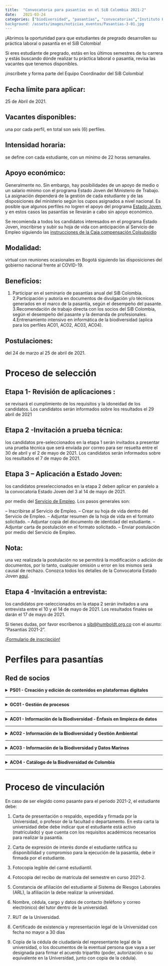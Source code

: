 ```yaml
---
title:  "Convocatoria para pasantías en el SiB Colombia 2021-2"
date:   2021-03-24
categories: ["biodiversidad", "pasantías", "convocatorias","Instituto Humboldt "2021"]
background: /assets/images/noticias_eventos/Pasantias-3-01.jpg
---
```


¡Abrimos la oportunidad para que estudiantes de pregrado desarrollen su práctica laboral o pasantía en el SiB Colombia!

Si eres estudiante de pregrado, estás en los últimos semestres de tu carrera y estás buscando dónde realizar tu práctica laboral o pasantía, revisa las vacantes que tenemos disponibles.

¡inscríbete y forma parte del Equipo Coordinador del SiB Colombia!

## Fecha límite para aplicar:
25 de Abril de 2021.

## Vacantes disponibles:
una por cada perfil, en total son seis (6) perfiles.

## Intensidad horaria:
se define con cada estudiante, con un mínimo de 22 horas semanales.

## Apoyo económico:
Generalmente no. Sin embargo, hay posibilidades de un apoyo de medio o un salario mínimo con el programa Estado Joven del Ministerio de Trabajo. La asignación dependerá de la gestión de cada estudiante y de las disposiciones del ministerio según los cupos asignados a nivel nacional. Es posible que algunos perfiles no logren el apoyo del programa [Estado Joven](https://www.mintrabajo.gov.co/empleo-y-pensiones/movilidad-y-formacion/estado-joven), y en estos casos las pasantías se llevarán a cabo sin apoyo económico.

Se recomienda a todos los candidatos interesados en el programa Estado Joven, inscribirse y subir su hoja de vida con anticipación al Servicio de Empleo siguiendo las [instrucciones de la Caja compensación Colsubsidio](https://www.agenciadeempleocolsubsidio.com/#homePage)

## Modalidad:
virtual con reuniones ocasionales en Bogotá siguiendo las disposiciones del gobierno nacional frente al COVID-19.

## Beneficios:

1. Participar en el seminario de pasantías anual del SiB Colombia.
2.Participación y autoría en documentos de divulgación y/o técnicos generados en el marco de la pasantía, según el desempeño del pasante.
3.Recomendación de trabajo directa con los socios del SiB Colombia, según el desempeño del pasante y la demanda de profesionales.
4.Entrenamiento intensivo en informática de la biodiversidad (aplica para los perfiles AC01, AC02, AC03, AC04).


## Postulaciones: 
del 24 de marzo al 25 de abril de 2021.

# Proceso de selección

## Etapa 1- Revisión de aplicaciones :
se revisará el cumplimiento de los requisitos y la idoneidad de los candidatos. Los candidatos serán informados sobre los resultados el 29 abril de 2021

## Etapa 2 -Invitación a prueba técnica: 
los candidatos pre-seleccionados en la etapa 1 serán invitados a presentar una prueba técnica que será enviada por correo para ser resuelta entre el 30 de abril y el 2 de mayo de 2021. Los candidatos serán informados sobre los resultados el 7 de mayo de 2021.

## Etapa 3 – Aplicación a Estado Joven:
los candidatos preseleccionados en la etapa 2 deben aplicar en paralelo a la convocatoria Estado Joven del 3 al 14 de mayo de 2021.

por medio del [Servicio de Empleo](https://www.serviciodeempleo.gov.co/). Los pasos generales son:

–   Inscribirse al Servicio de Empleo.
–   Crear su hoja de vida dentro del Servicio de Empleo.
–   Adjuntar resumen de la hoja de vida en el formato solicitado.
–   Adjuntar copia del documento de identidad del estudiante.
–   Adjuntar carta de postulación en el formato solicitado.
–   Enviar postulación por medio del Servicio de Empleo.

## Nota: 
una vez realizada la postulación no se permitirá la modificación o adición de documentos, por lo tanto, cualquier omisión u error en los mismos será causal de rechazo.
Conozca todos los detalles de la Convocatoria Estado Joven [aquí](https://www.mintrabajo.gov.co/web/guest/empleo-y-pensiones/movilidad-y-formacion/estado-joven).

## Etapa 4 -Invitación a entrevista:
los candidatos pre-seleccionados en la etapa 2 serán invitados a una entrevista entre el 10 y el 14 de mayo de 2021. Los resultados finales se darán el 17 de mayo de 2021.

Si tienes dudas, por favor escríbenos a sib@humboldt.org.co con el asunto: “Pasantías 2021-2”.

[¡Formulario de inscripción!](https://docs.google.com/forms/d/e/1FAIpQLScfp9zpAdlVS_0TMiNKx_ilW_WjSIwLMhB9a3a2ekigzvoTzw/viewform)
       

# Perfiles para pasantías

## Red de socios

 <details>
    <summary markdown="span"><B>PS01 - Creación y edición de contenidos en plataformas digitales</B></summary>
    
<br>
Carreras: 
Diseño Gráfico, Diseño Industrial, Diseño interactivo, Artes visuales, Animación.
Temáticas: 
Divulgación científica, Datos Abiertos, Visualización de Datos.
Objetivo: 
Diseñar e implementar estrategias de divulgación que apoyen la publicación, acceso y uso de datos abiertos sobre biodiversidad.
Actividades: 
Crear, maquetar, preparar, editar y optimizar publicaciones en distintos canales digitales (web y redes sociales) para el Sistema de Información sobre Biodiversidad de Colombia (SiB Colombia).
    </details>

___

<details>
    <summary markdown="span"><B>GC01 - Gestión de procesos</B></summary>
    
<br>
Carreras: Ingeniería Industrial o Administración de Empresas.
Temática: Gestión de procesos, Flujos de datos e información, Datos abiertos.
Objetivo: Consolidar los procedimientos y flujos de trabajo internos del Equipo Coordinador del SiB Colombia.
Actividades: Documentar y diagramar los procedimientos de gestión y flujos de trabajo internos del Equipo Coordinador del SiB Colombia.
    </details>

___

<details>
    <summary markdown="span"><B>AC01 - Información de la Biodiversidad - Énfasis en limpieza de datos</B></summary>
    
<br>
Carreras: Biología, Ecología y afines.
Temática: Informática de la Biodiversidad, Datos abiertos, Ciencia Abierta, Ciencia de Datos.
Objetivo: Mejorar la calidad de los datos abiertos sobre la Biodiversidad del país, para apoyar procesos de investigación, educación y la toma de decisiones.
Actividades: Administrar e integrar datos e información sobre biodiversidad a través de diferentes herramientas de publicación en línea, para su difusión en biodiversidad.co. Implementar herramientas informáticas para la validación, limpieza y mejora de la calidad de datos sobre biodiversidad. Participar en los procesos de publicación y el acceso libre a datos e información sobre biodiversidad.
    </details>

___

<details>
    <summary markdown="span"><B>AC02 - Información de la Biodiversidad y Gestión Ambiental</B></summary>
    
<br>
Carreras: Biología, Ingeniería ambiental y afines.
Temática: Informática de la Biodiversidad, Legislación Ambiental, Datos abiertos, Ciencia Abierta, Ciencia de Datos.
Objetivo: Facilitar que los datos sobre biodiversidad publicados bajo la normativa ambiental del país (decretos 1376 y 3016 de 2013) se transformen en una herramienta de conocimiento.
Actividades: Mejorar los procesos de gestión de datos sobre biodiversidad derivados de los titulares de permisos de acuerdo a lo establecido en los decretos 1376 y 3016 de 2013 sobre recolección de especímenes. Apoyar a diferentes entidades Colombianas en la incorporación de la normativa y facilitar los procesos de cumplimiento legal de la misma. Hacer un diagnóstico de la calidad de los datos publicados a través del mecanismo de reporte CR-SiB. Validar y mejorar la calidad de los datos haciendo uso de herramientas de la informática de la biodiversidad.
    </details>

___

<details>
    <summary markdown="span"><B>AC03 - Información de la Biodiversidad y Datos Marinos</B></summary>
    
<br>
Carreras: Biología, Biología Marina, Ecología y afines.
Temática: Informática de la Biodiversidad, Datos abiertos, Datos Marinos, Ciencia Abierta, Ciencia de Datos.
Objetivo: Publicar y mejorar la calidad de los datos (observaciones, especímenes de colecciones biológicas) sobre la biodiversidad marino costera del país en convenio con el SiB Colombia e Invemar.
Actividades: Implementar herramientas informáticas para la validación, limpieza y mejora de la calidad de datos sobre biodiversidad publicados a través del Nodo Marino del Sistema de Información sobre Biodiversidad de Colombia. Asegurar la interoperabilidad de datos entre Colombia y las redes globales de datos GBIF y OBIS. Participar en los procesos de publicación y el acceso abierto a datos e información sobre biodiversidad.
    </details>

___

<details>
    <summary markdown="span"><B>AC04 - Catálogo de la Biodiversidad de Colombia</B></summary>
    
<br>
Carreras: Biología, Ecología, Ingenieria Forestal y afines.
Temática: Datos abiertos, Ciencia abierta, Ciencia de Datos.
Objetivo: Elaborar y curar las fichas de especies publicadas a través del catálogo de la biodiversidad de Colombia (http://catalogo.biodiversidad.co/) facilitando así la toma de decisiones, investigación y divulgación científica.
Actividades: Apoyar la administración de los contenidos del catálogo de la biodiversidad de Colombia http://catalogo.biodiversidad.co. Integrar nuevas fichas de especies objetos de conservación. Integrar nuevas fichas de especies de interés del pasante.
    </details>

___

# Proceso de vinculación
En caso de ser elegido como pasante para el periodo 2021-2, el estudiante debe:

1. Carta de presentación o respaldo, expedida y firmada por la Universidad, o profesor de la facultad o departamento. En esta carta la universidad debe debe indicar que el estudiante está activo (matriculado) y que cuenta con los requisitos académicos necesarios para realizar la pasantía.

2. Carta de expresión de interés donde el estudiante ratifica su disponibilidad y compromiso para la ejecución de la pasantía, debe ir firmada por el estudiante.

3. Fotocopia legible del carné estudiantil.

4. Fotocopia del recibo de matrícula del semestre en curso 2021-2.

5. Constancia de afiliación del estudiante al Sistema de Riesgos Laborales (ARL), la afiliación la debe realizar la universidad.

6. Nombre, cédula, cargo y datos de contacto (teléfono y correo electrónico) del tutor dentro de la universidad.

7. RUT de la Universidad.

8. Certificado de existencia y representación legal de la Universidad con fecha no mayor a 30 días

9. Copia de la cédula de ciudadanía del representante legal de la universidad, o los documentos de la eventual persona que vaya a ser designada para firmar el acuerdo tripartito (poder, autorización o su equivalente en la Universidad, junto con copia de la cédula).


